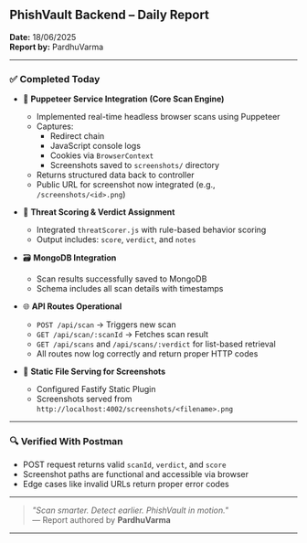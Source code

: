 ## PhishVault Backend – Daily Report
**Date:** 18/06/2025  
**Report by:** PardhuVarma  

---

### ✅ Completed Today

- 🔧 **Puppeteer Service Integration (Core Scan Engine)**  
  - Implemented real-time headless browser scans using Puppeteer  
  - Captures:
    - Redirect chain
    - JavaScript console logs
    - Cookies via `BrowserContext`
    - Screenshots saved to `screenshots/` directory
  - Returns structured data back to controller  
  - Public URL for screenshot now integrated (e.g., `/screenshots/<id>.png`)

- 🧠 **Threat Scoring & Verdict Assignment**  
  - Integrated `threatScorer.js` with rule-based behavior scoring  
  - Output includes: `score`, `verdict`, and `notes`  

- 🗃 **MongoDB Integration**  
  - Scan results successfully saved to MongoDB  
  - Schema includes all scan details with timestamps  

- 🌐 **API Routes Operational**  
  - `POST /api/scan` → Triggers new scan  
  - `GET /api/scan/:scanId` → Fetches scan result  
  - `GET /api/scans` and `/api/scans/:verdict` for list-based retrieval  
  - All routes now log correctly and return proper HTTP codes  

- 📸 **Static File Serving for Screenshots**  
  - Configured Fastify Static Plugin  
  - Screenshots served from `http://localhost:4002/screenshots/<filename>.png`  

---

### 🔍 Verified With Postman

- POST request returns valid `scanId`, `verdict`, and `score`
- Screenshot paths are functional and accessible via browser
- Edge cases like invalid URLs return proper error codes

---

> _"Scan smarter. Detect earlier. PhishVault in motion."_  
> — Report authored by **PardhuVarma**

---
